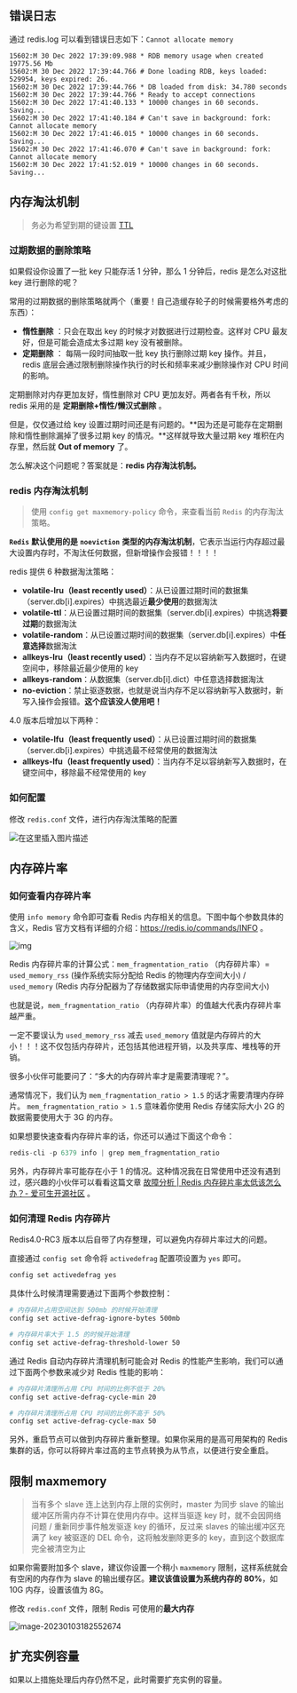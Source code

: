 ## 错误日志
通过 redis.log 可以看到错误日志如下：`Cannot allocate memory`
```log
15602:M 30 Dec 2022 17:39:09.988 * RDB memory usage when created 19775.56 Mb
15602:M 30 Dec 2022 17:39:44.766 # Done loading RDB, keys loaded: 529954, keys expired: 26.
15602:M 30 Dec 2022 17:39:44.766 * DB loaded from disk: 34.780 seconds
15602:M 30 Dec 2022 17:39:44.766 * Ready to accept connections
15602:M 30 Dec 2022 17:41:40.133 * 10000 changes in 60 seconds. Saving...
15602:M 30 Dec 2022 17:41:40.184 # Can't save in background: fork: Cannot allocate memory
15602:M 30 Dec 2022 17:41:46.015 * 10000 changes in 60 seconds. Saving...
15602:M 30 Dec 2022 17:41:46.070 # Can't save in background: fork: Cannot allocate memory
15602:M 30 Dec 2022 17:41:52.019 * 10000 changes in 60 seconds. Saving...
```



## 内存淘汰机制

> 务必为希望到期的键设置 [TTL](https://redis.io/commands/ttl)

### **过期数据的删除策略**

如果假设你设置了一批 key 只能存活 1 分钟，那么 1 分钟后，redis 是怎么对这批 key 进行删除的呢？

常用的过期数据的删除策略就两个（重要！自己造缓存轮子的时候需要格外考虑的东西）：

- **惰性删除** ：只会在取出 key 的时候才对数据进行过期检查。这样对 CPU 最友好，但是可能会造成太多过期 key 没有被删除。
- **定期删除** ： 每隔一段时间抽取一批 key 执行删除过期 key 操作。并且，redis 底层会通过限制删除操作执行的时长和频率来减少删除操作对 CPU 时间的影响。

定期删除对内存更加友好，惰性删除对 CPU 更加友好。两者各有千秋，所以 redis 采用的是 **定期删除+惰性/懒汉式删除** 。

但是，仅仅通过给 key 设置过期时间还是有问题的。**因为还是可能存在定期删除和惰性删除漏掉了很多过期 key 的情况。**这样就导致大量过期 key 堆积在内存里，然后就 **Out of memory** 了。

怎么解决这个问题呢？答案就是：**redis 内存淘汰机制。**



### **redis 内存淘汰机制**

> 使用 `config get maxmemory-policy` 命令，来查看当前 `Redis` 的内存淘汰策略。

**`Redis`** **默认使用的是** **`noeviction`** **类型的内存淘汰机制**，它表示当运行内存超过最大设置内存时，不淘汰任何数据，但新增操作会报错！！！！

redis 提供 6 种数据淘汰策略：

- **volatile-lru（least recently used）**：从已设置过期时间的数据集（server.db[i].expires）中挑选最近**最少使用**的数据淘汰
- **volatile-ttl**：从已设置过期时间的数据集（server.db[i].expires）中挑选**将要过期**的数据淘汰
- **volatile-random**：从已设置过期时间的数据集（server.db[i].expires）中**任意选择**数据淘汰
- **allkeys-lru（least recently used）**：当内存不足以容纳新写入数据时，在键空间中，移除最近最少使用的 key
- **allkeys-random**：从数据集（server.db[i].dict）中任意选择数据淘汰
- **no-eviction**：禁止驱逐数据，也就是说当内存不足以容纳新写入数据时，新写入操作会报错。**这个应该没人使用吧！**

4.0 版本后增加以下两种：

- **volatile-lfu（least frequently used）**：从已设置过期时间的数据集（server.db[i].expires）中挑选最不经常使用的数据淘汰
- **allkeys-lfu（least frequently used）**：当内存不足以容纳新写入数据时，在键空间中，移除最不经常使用的 key



### 如何配置

修改 `redis.conf` 文件，进行内存淘汰策略的配置

![在这里插入图片描述](https://img-note.langyastudio.com/202301031923158.png?x-oss-process=style/watermark)



## 内存碎片率

### 如何查看内存碎片率

使用 `info memory` 命令即可查看 Redis 内存相关的信息。下图中每个参数具体的含义，Redis 官方文档有详细的介绍：https://redis.io/commands/INFO 。

![img](https://img-note.langyastudio.com/202301031815485.png?x-oss-process=style/watermark)

Redis 内存碎片率的计算公式：`mem_fragmentation_ratio` （内存碎片率）= `used_memory_rss` (操作系统实际分配给 Redis 的物理内存空间大小) / `used_memory` (Redis 内存分配器为了存储数据实际申请使用的内存空间大小)

也就是说，`mem_fragmentation_ratio` （内存碎片率）的值越大代表内存碎片率越严重。

一定不要误认为 `used_memory_rss` 减去 `used_memory` 值就是内存碎片的大小！！！这不仅包括内存碎片，还包括其他进程开销，以及共享库、堆栈等的开销。

很多小伙伴可能要问了：“多大的内存碎片率才是需要清理呢？”。

通常情况下，我们认为 `mem_fragmentation_ratio > 1.5` 的话才需要清理内存碎片。 `mem_fragmentation_ratio > 1.5` 意味着你使用 Redis 存储实际大小 2G 的数据需要使用大于 3G 的内存。

如果想要快速查看内存碎片率的话，你还可以通过下面这个命令：

```Java
redis-cli -p 6379 info | grep mem_fragmentation_ratio
```

另外，内存碎片率可能存在小于 1 的情况。这种情况我在日常使用中还没有遇到过，感兴趣的小伙伴可以看看这篇文章 [故障分析 | Redis 内存碎片率太低该怎么办？- 爱可生开源社区](https://mp.weixin.qq.com/s/drlDvp7bfq5jt2M5pTqJCw) 。



### **如何清理 Redis 内存碎片**

Redis4.0-RC3 版本以后自带了内存整理，可以避免内存碎片率过大的问题。

直接通过 `config set` 命令将 `activedefrag` 配置项设置为 `yes` 即可。

```Bash
config set activedefrag yes
```

具体什么时候清理需要通过下面两个参数控制：

```Bash
# 内存碎片占用空间达到 500mb 的时候开始清理
config set active-defrag-ignore-bytes 500mb

# 内存碎片率大于 1.5 的时候开始清理
config set active-defrag-threshold-lower 50
```

通过 Redis 自动内存碎片清理机制可能会对 Redis 的性能产生影响，我们可以通过下面两个参数来减少对 Redis 性能的影响：

```Bash
# 内存碎片清理所占用 CPU 时间的比例不低于 20%
config set active-defrag-cycle-min 20

# 内存碎片清理所占用 CPU 时间的比例不高于 50%
config set active-defrag-cycle-max 50
```

另外，重启节点可以做到内存碎片重新整理。如果你采用的是高可用架构的 Redis 集群的话，你可以将碎片率过高的主节点转换为从节点，以便进行安全重启。



## 限制 maxmemory

> 当有多个 slave 连上达到内存上限的实例时，master 为同步 slave 的输出缓冲区所需内存不计算在使用内存中。这样当驱逐 key 时，就不会因网络问题 / 重新同步事件触发驱逐 key 的循环，反过来 slaves 的输出缓冲区充满了 key 被驱逐的 DEL 命令，这将触发删除更多的 key，直到这个数据库完全被清空为止

如果你需要附加多个 slave，建议你设置一个稍小 `maxmemory` 限制，这样系统就会有空闲的内存作为 slave 的输出缓存区。**建议该值设置为系统内存的 80%**，如 10G 内存，设置该值为 8G。

修改 `redis.conf` 文件，限制 Redis 可使用的**最大内存**

![image-20230103182552674](https://img-note.langyastudio.com/202301031825759.png?x-oss-process=style/watermark)



## 扩充实例容量

如果以上措施处理后内存仍然不足，此时需要扩充实例的容量。